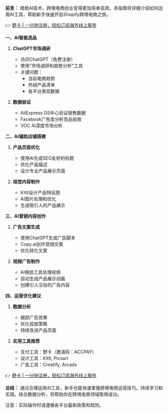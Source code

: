 **前言：**
借助AI技术，跨境电商创业变得更加简单高效。本指南将详细介绍如何运用AI工具，帮助新手快速开启Shopify跨境电商之旅。

👉 [野卡 | 一分钟注册，轻松订阅海外线上服务](https://bit.ly/bewildcard)

**一、AI智能选品**

1. **ChatGPT市场调研**
   - 访问ChatGPT（免费注册）
   - 使用"市场调研和趋势分析"工具
   - 关键问题：
     * 当前电商趋势
     * 热销产品清单
     * 各平台表现数据

2. **数据验证**
   - AliExpress DS中心验证销售数据
   - Facebook广告库分析竞品投放
   - VOC AI深度市场分析

**二、AI辅助店铺搭建**

1. **产品页面优化**
   - 使用AI生成SEO友好的标题
   - 优化产品描述
   - 设计专业产品展示页面

2. **视觉内容制作**
   - Kittl设计产品特征图
   - AI图片处理和优化
   - 生成吸引人的产品展示

**三、AI营销内容创作**

1. **广告文案生成**
   - 使用ChatGPT生成广告脚本
   - Copy.ai创作营销文案
   - 优化转化文案

2. **视频广告制作**
   - AI换脸工具处理视频
   - 自动生成产品展示动画
   - 创建引人注目的广告内容

**四、运营优化建议**

1. **数据分析**
   - 跟踪广告效果
   - 优化投放策略
   - 持续改进产品页面

2. **实用工具推荐**
   - 支付工具：野卡（邀请码：ACCPAY）
   - 设计工具：Kittl, Picsart
   - 广告工具：Creatify, Arcads

👉 [野卡 | 一分钟注册，轻松订阅海外线上服务](https://bit.ly/bewildcard)

**总结：**
通过合理运用AI工具，新手也能快速掌握跨境电商运营技巧。持续学习和实践，结合数据分析，将帮助你在跨境电商领域取得成功。

注意：实际操作时请遵循各平台最新政策和规则。